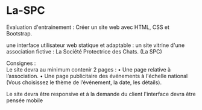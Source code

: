 # La-SPC

Evaluation d'entrainement : Créer un site web avec HTML, CSS et Bootstrap. 
 
 une interface utilisateur web statique et adaptable : un site vitrine d'une association fictive : La Société Protectrice des Chats. (La SPC)

Consignes :  
Le site devra au minimum contenir 2 pages :
• Une page relative à l’association.
• Une page publicitaire des événements à l'échelle national (Vous choisissez le thème de l’événement, la
date, les détails).

Le site devra être responsive et à la demande du client l'interface devra être pensée mobile
